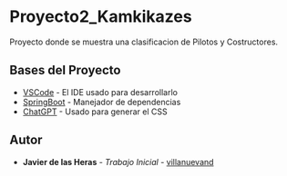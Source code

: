 # Proyecto2_Kamkikazes

Proyecto donde se muestra una clasificacion de Pilotos y Costructores.


## Bases del Proyecto

* [VSCode]((https://code.visualstudio.com/)) - El IDE usado para desarrollarlo
* [SpringBoot](https://spring.io/projects/spring-boot) - Manejador de dependencias
* [ChatGPT]((https://chat.openai.com/auth/login)) - Usado para generar el CSS

## Autor

* **Javier de las Heras** - *Trabajo Inicial* - [villanuevand](https://github.com/JHeras110)
